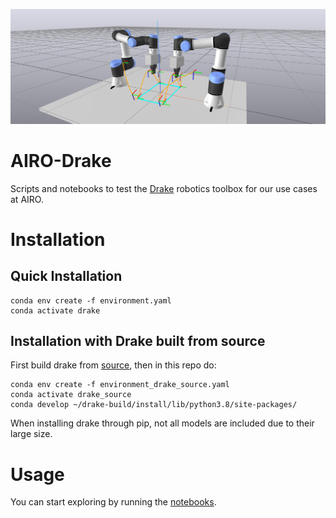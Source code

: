 ![banner](docs/images/dual_arm_fold.png)
# AIRO-Drake
Scripts and notebooks to test the [Drake](https://drake.mit.edu/) robotics toolbox for our use cases at AIRO.

# Installation
## Quick Installation
```
conda env create -f environment.yaml
conda activate drake
```
## Installation with Drake built from source
First build drake from [source](https://drake.mit.edu/from_source.html), then in this repo do:
```
conda env create -f environment_drake_source.yaml
conda activate drake_source
conda develop ~/drake-build/install/lib/python3.8/site-packages/
```
When installing drake through pip, not all models are included due to their large size.

# Usage
You can start exploring by running the [notebooks](notebooks).
